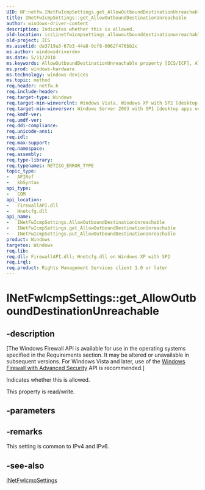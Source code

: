 ```yaml
---
UID: NF:netfw.INetFwIcmpSettings.get_AllowOutboundDestinationUnreachable
title: INetFwIcmpSettings::get_AllowOutboundDestinationUnreachable
author: windows-driver-content
description: Indicates whether this is allowed.
old-location: ics\inetfwicmpsettings_allowoutbounddestinationunreachable.htm
old-project: ICS
ms.assetid: da3719a3-67b3-44a8-9cf8-0062f476bb2c
ms.author: windowsdriverdev
ms.date: 5/11/2018
ms.keywords: AllowOutboundDestinationUnreachable property [ICS/ICF], AllowOutboundDestinationUnreachable property [ICS/ICF],INetFwIcmpSettings interface, INetFwIcmpSettings interface [ICS/ICF],AllowOutboundDestinationUnreachable property, INetFwIcmpSettings.AllowOutboundDestinationUnreachable, INetFwIcmpSettings.get_AllowOutboundDestinationUnreachable, INetFwIcmpSettings::AllowOutboundDestinationUnreachable, INetFwIcmpSettings::get_AllowOutboundDestinationUnreachable, INetFwIcmpSettings::put_AllowOutboundDestinationUnreachable, get_AllowOutboundDestinationUnreachable, ics.inetfwicmpsettings_allowoutbounddestinationunreachable, netfw/INetFwIcmpSettings::AllowOutboundDestinationUnreachable, netfw/INetFwIcmpSettings::get_AllowOutboundDestinationUnreachable, netfw/INetFwIcmpSettings::put_AllowOutboundDestinationUnreachable
ms.prod: windows-hardware
ms.technology: windows-devices
ms.topic: method
req.header: netfw.h
req.include-header: 
req.target-type: Windows
req.target-min-winverclnt: Windows Vista, Windows XP with SP2 [desktop apps only]
req.target-min-winversvr: Windows Server 2003 with SP1 [desktop apps only]
req.kmdf-ver: 
req.umdf-ver: 
req.ddi-compliance: 
req.unicode-ansi: 
req.idl: 
req.max-support: 
req.namespace: 
req.assembly: 
req.type-library: 
req.typenames: NETISO_ERROR_TYPE
topic_type:
-	APIRef
-	kbSyntax
api_type:
-	COM
api_location:
-	FirewallAPI.dll
-	Hnetcfg.dll
api_name:
-	INetFwIcmpSettings.AllowOutboundDestinationUnreachable
-	INetFwIcmpSettings.get_AllowOutboundDestinationUnreachable
-	INetFwIcmpSettings.put_AllowOutboundDestinationUnreachable
product: Windows
targetos: Windows
req.lib: 
req.dll: FirewallAPI.dll; Hnetcfg.dll on Windows XP with SP2
req.irql: 
req.product: Rights Management Services client 1.0 or later
---
```


# INetFwIcmpSettings::get_AllowOutboundDestinationUnreachable


## -description


<p class="CCE_Message">[The Windows Firewall API is available for use in the operating systems specified in the Requirements section. It may be altered or unavailable in subsequent versions. For Windows Vista and later, use of the <a href="https://msdn.microsoft.com/8F33B96B-AA9A-46d5-8808-0F2D0723935B">Windows Firewall with Advanced Security</a> API is recommended.]

Indicates whether this is allowed.

This property is read/write.


## -parameters


## -remarks



This setting is common to IPv4 and IPv6.




## -see-also




<a href="https://msdn.microsoft.com/4eed8f30-4265-4735-a885-83c11b5031e5">INetFwIcmpSettings</a>
 

 

